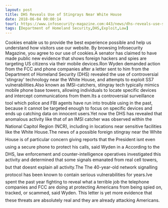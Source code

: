 ```yaml
---
layout: post
title: DHS Reveals Use of Stingrays Near White House
date: 2018-06-04 00:00:14
tourl: https://www.infosecurity-magazine.com:443/news/dhs-reveals-use-stingrays-near/
tags: [Department of Homeland Security,DHS,Exploit,Law]
---
```

Cookies enable us to provide the best experience possible and help us understand how visitors use our website. By browsing Infosecurity Magazine, you agree to our use of cookies.A senator has claimed to have made public new evidence that shows foreign hackers and spies are targeting US citizens via their mobile devices.Ron Wyden demanded action from the FCC and phone companies after a letter sent to him from the Department of Homeland Security (DHS) revealed the use of controversial 'stingray' technology near the White House, and attempts to exploit SS7 vulnerabilities.Also known as IMSI-catchers, stingray tech typically mimics mobile phone base towers, allowing individuals to locate specific devices and intercept communications from them.Its a controversial surveillance tool which police and FBI agents have run into trouble using in the past, because it cannot be targeted enough to focus on specific devices and ends up catching data on innocent users.Yet now the DHS has revealed that anomalous activity like that of an IMSI catcher was observed within the National Capitol Region (NCR), including in locations near sensitive facilities like the White House.The news of a possible foreign stingray near the White House is of particular concern giving reports that the President isnt even using a secure phone to protect his calls, said Wyden in a According to the DHS, law enforcement and counter-intelligence operatives investigated this activity and determined that some signals emanated from real cell towers, but that doesnt explain all activity.The The 40-year-old network signalling protocol has been known to contain serious vulnerabilities for years.Ive spent the past year fighting to reveal what a terrible job the telephone companies and FCC are doing at protecting Americans from being spied on, tracked, or scammed, said Wyden. This letter is yet more evidence that these threats are absolutely real and they are already attacking Americans.